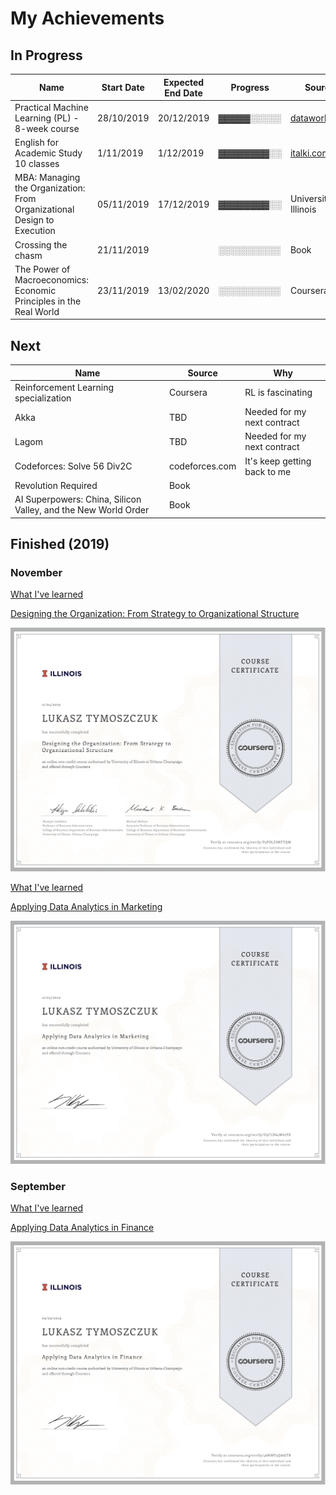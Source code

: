 # My Achievements

## In Progress

|Name|Start Date|Expected End Date|Progress|Source|
|----|----------|-----------------|--------|----|
|Practical Machine Learning (PL) - 8-week course|28/10/2019|20/12/2019| &blk34;&blk34;&blk34;&blk34;&blk34;&blk14;&blk14;&blk14;&blk14;&blk14;|[dataworkshop](https://dataworkshop.eu/)|
|English for Academic Study 10 classes|1/11/2019|1/12/2019|&blk34;&blk34;&blk34;&blk34;&blk34;&blk34;&blk34;&blk34;&blk14;&blk14;|[italki.com](italki.com)|
|MBA: Managing the Organization: From Organizational Design to Execution|05/11/2019|17/12/2019|&blk34;&blk34;&blk34;&blk34;&blk34;&blk34;&blk34;&blk34;&blk14;&blk14;|University of Illinois
|Crossing the chasm|21/11/2019| |&blk14;&blk14;&blk14;&blk14;&blk14;&blk14;&blk14;&blk14;&blk14;&blk14;|Book
|The Power of Macroeconomics: Economic Principles in the Real World|23/11/2019|13/02/2020|&blk14;&blk14;&blk14;&blk14;&blk14;&blk14;&blk14;&blk14;&blk14;&blk14;|Coursera|

## Next

|Name|Source|Why|
|----|------|----|
|Reinforcement Learning specialization|Coursera|RL is fascinating|
|Akka|TBD|Needed for my next contract|
|Lagom|TBD|Needed for my next contract|
|Codeforces: Solve 56 Div2C|codeforces.com|It's keep getting back to me|
|Revolution Required|Book||
|AI Superpowers: China, Silicon Valley, and the New World Order|Book||

## Finished (2019)

### November

[What I've learned](https://github.com/lukastymo/achievements/blob/master/courses/imba/2019_BADM_509_Managing_Organisations.md#part-1)

[Designing the Organization: From Strategy to Organizational Structure](files/Coursera_Designing_the_Organization_From_Strategy_to_Organizational_Structure.pdf)

![](/files/Coursera_Designing_the_Organization_From_Strategy_to_Organizational_Structure.png)


[What I've learned](https://github.com/lukastymo/achievements/blob/master/courses/imba/2019_MBA_592_Applying_Analy_Across_Bus_Func.md#part-1)

[Applying Data Analytics in Marketing](files/Coursera_Applying_Data_Analytics_in_Marketing.pdf)

![](/files/Coursera_Applying_Data_Analytics_in_Marketing.png)

### September

[What I've learned](https://github.com/lukastymo/achievements/blob/master/courses/imba/2019_MBA_592_Applying_Analy_Across_Bus_Func.md#part-2)

[Applying Data Analytics in Finance](files/Coursera_Applying_Data_Analytics_in_Finance.pdf)

![](/files/Coursera_Applying_Data_Analytics_in_Finance.png)
